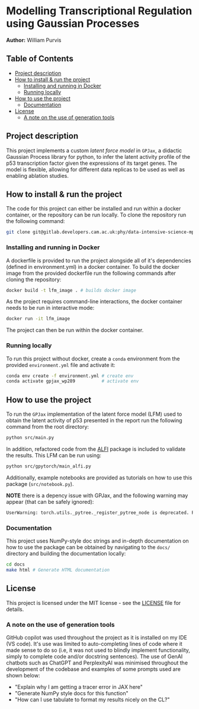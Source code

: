 <!-- omit in toc -->
# Modelling Transcriptional Regulation using Gaussian Processes

**Author:** William Purvis

<!-- omit in toc -->
## Table of Contents
- [Project description](#project-description)
- [How to install \& run the project](#how-to-install--run-the-project)
  - [Installing and running in Docker](#installing-and-running-in-docker)
  - [Running locally](#running-locally)
- [How to use the project](#how-to-use-the-project)
  - [Documentation](#documentation)
- [License](#license)
  - [A note on the use of generation tools](#a-note-on-the-use-of-generation-tools)

## Project description

This project implements a custom *latent force model* in `GPJax`, a didactic Gaussian Process library for python, to infer the latent activity profile of the p53 transcription factor given the expressions of its target genes. The model is flexible, allowing for different data replicas to be used as well as enabling ablation studies.

## How to install & run the project

The code for this project can either be installed and run within a docker container, or the repository can be run locally. To clone the repository run the following command:

```bash
git clone git@gitlab.developers.cam.ac.uk:phy/data-intensive-science-mphil/projects/wp289.git
```

### Installing and running in Docker

A dockerfile is provided to run the project alongside all of it's dependencies (defined in environment.yml) in a docker container. To build the docker image from the provided dockerfile run the following commands after cloning the repository:

```bash
docker build -t lfm_image . # builds docker image
```

As the project requires command-line interactions, the docker container needs to be run in interactive mode:

```bash
docker run -it lfm_image
```

The project can then be run within the docker container.

### Running locally

To run this project without docker, create a `conda` environment from the provided `environment.yml` file and activate it:

```bash
conda env create -f environment.yml # create env
conda activate gpjax_wp289          # activate env
```

## How to use the project

To run the `GPJax` implementation of the latent force model (LFM) used to obtain the latent activity of p53 presented in the report run the following command from the root directory:

```bash
python src/main.py
```

In addition, refactored code from the [ALFI](https://github.com/mossjacob/alfi) package is included to validate the results. This LFM can be run using:

```bash
python src/gpytorch/main_alfi.py
```

Additionally, example notebooks are provided as tutorials on how to use this package (`src/notebook.py`).

**NOTE** there is a depency issue with GPJax, and the following warning may appear (that can be safely ignored):

```bash
UserWarning: torch.utils._pytree._register_pytree_node is deprecated. Please use torch.utils._pytree.register_pytree_node instead.
```

### Documentation

This project uses NumPy-style doc strings and in-depth documentation on how to use the package can be obtained by navigating to the `docs/` directory and building the documentation locally:

```bash
cd docs
make html # Generate HTML documentation
```

## License

This project is licensed under the MIT license - see the [LICENSE](license.txt)
file for details.

### A note on the use of generation tools

GitHub copilot was used throughout the project as it is installed on my IDE (VS code). It's use was limited to auto-completing lines of code where it made sense to do so (i.e, it was not used to blindly implement functionality, simply to complete code and/or docstring sentences). The use of GenAI chatbots such as ChatGPT and PerplexityAI was minimised throughout the development of the codebase and examples of some prompts used are shown below:

- "Explain why I am getting a tracer error in JAX here"
- "Generate NumPy style docs for this function"
- "How can I use tabulate to format my results nicely on the CL?"
